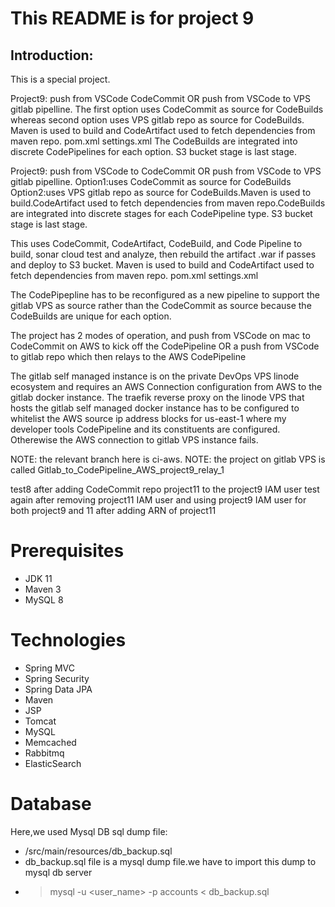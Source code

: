 
# This README is for project 9

## Introduction:

This is a special project.  

Project9: push from VSCode CodeCommit OR push from VSCode to VPS gitlab pipelline. The first option uses CodeCommit as source for CodeBuilds whereas second option uses VPS gitlab repo as source for CodeBuilds.
Maven is used to build and CodeArtifact used to fetch dependencies from maven repo. pom.xml settings.xml
The CodeBuilds are integrated into discrete CodePipelines for each option. S3 bucket stage is last stage.

Project9: push from VSCode to CodeCommit OR push from VSCode to VPS gitlab pipelline. Option1:uses CodeCommit as source for CodeBuilds Option2:uses VPS gitlab repo as source for CodeBuilds.Maven is used to build.CodeArtifact used to fetch dependencies from maven repo.CodeBuilds are integrated into discrete stages for each CodePipeline type. S3 bucket stage is last stage.

This uses CodeCommit, CodeArtifact, CodeBuild, and Code Pipeline to build, sonar cloud test and analyze, then rebuild the artifact .war if passes and deploy to S3 bucket. Maven is used to build and CodeArtifact used to fetch dependencies from maven repo. pom.xml settings.xml

The CodePipepline has to be reconfigured as a new pipeline to support the gitlab VPS as source rather than the CodeCommit as source because the CodeBuilds are unique for each option.

The project has 2 modes of operation, and push from VSCode on mac to CodeCommit on AWS to kick off the CodePipeline OR a push from VSCode to gitlab repo which then relays to the AWS CodePipeline

The gitlab self managed instance is on the private DevOps VPS linode ecosystem and requires an AWS Connection configuration from AWS to the gitlab docker instance.
The traefik reverse proxy on the linode VPS that hosts the gitlab self managed docker instance has to be configured to whitelist the AWS source ip address blocks for us-east-1 where my developer tools CodePipeline and its constituents are configured. Otherewise the AWS connection to gitlab VPS instance fails.

NOTE: the relevant branch here is ci-aws.
NOTE: the project on gitlab VPS is called Gitlab_to_CodePipeline_AWS_project9_relay_1

test8 after adding CodeCommit repo project11 to the project9 IAM user
test again after removing project11 IAM user and using project9 IAM user for both project9 and 11 after adding ARN of project11 




# Prerequisites
- JDK 11 
- Maven 3 
- MySQL 8

# Technologies 
- Spring MVC
- Spring Security
- Spring Data JPA
- Maven
- JSP
- Tomcat
- MySQL
- Memcached
- Rabbitmq
- ElasticSearch
# Database
Here,we used Mysql DB 
sql dump file:
- /src/main/resources/db_backup.sql
- db_backup.sql file is a mysql dump file.we have to import this dump to mysql db server
- > mysql -u <user_name> -p accounts < db_backup.sql


